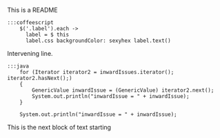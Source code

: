  This is a README

    :::coffeescript
        $('.label').each ->
          label = $ this
          label.css backgroundColor: sexyhex label.text()

Intervening line.

    :::java
        for (Iterator iterator2 = inwardIssues.iterator(); iterator2.hasNext();)
        {
            GenericValue inwardIssue = (GenericValue) iterator2.next();
            System.out.println("inwardIssue = " + inwardIssue);
        }

        System.out.println("inwardIssue = " + inwardIssue);

This is the next block of text starting

